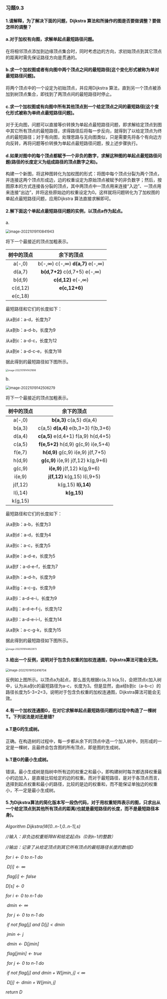 ### 习题9.3

#### 1.请解释，为了解决下面的问题，Dijkstra 算法和所操作的图是否要做调整？要做怎样的调整？

#### a.对于加权有向图，求解单起点最短路径问题。

  在将相邻顶点添加到边缘顶点集合时，同时考虑边的方向，求初始顶点到其它顶点的距离时需先保证路径方向是贯通的。

#### b.求一个加权图或者有向图中两个顶点之间的最短路径[这个变化形式被称为单对最短路径问题]。

  将两个顶点中的一个设定为初始顶点，并应用Dijkstra 算法，直到另一个顶点被添加到树顶点集合，即找到了两顶点间的最短路径时停止。

#### c.求一个加权图或有向图中所有其他顶点到一个给定顶点之间的最短路径[这个变化形式被称为单终点最短路径问题]。

  对于无向图，问题可以直接等价转换为单起点最短路径问题，即求解给定顶点到图中其它所有顶点的最短路径，求得路径后将每一步反向，就得到了以给定顶点为终点的最短路径；对于有向图，处理思路与无向图类似，只是需要先将各个有向边方向反转，再将问题等价转换为单起点最短路径问题，按上述步骤执行。

#### d.如果对图中的每个顶点都赋予一个非负的数字，求解这种图的单起点最短路径问题(路径的长度定义为组成路径的顶点数字之和)。

  构建一个新图，将这种图转化为加权图的形式：将图中每个顶点分裂为两个顶点，并连接这两个顶点形成边，边的权重设定为原始顶点被赋予的非负数字；然后，按图原本的方式连接各分裂的顶点，其中两顶点中一顶点用来连接“入边”、一顶点用来连接“出边”，并将这些原始边的权重设定为0。这样就将问题转化为了加权图的单起点最短路径问题，应用Dijkstra 算法直接求解即可。

#### 2.解下面这个单起点最短路径问题的实例，以顶点a作为起点。

a.

<img src=".\images\image-20221019110841943.png" alt="image-20221019110841943" style="zoom:80%;" />

  将下一个最接近的顶点加粗表示。

| 树中的顶点 |                      余下的顶点                      |
| :--------: | :--------------------------------------------------: |
|   a(-,0)   | b(-,$\infty$) c(-,$\infty$) **d(a,7)** e(-,$\infty$) |
|   d(a,7)   |         **b(d,7+2)** c(d,7+5) e(-,$\infty$)          |
|   b(d,9)   |              **c(d,12)** e(-,$\infty$)               |
|  c(d,12)   |                    **e(c,12+6)**                     |
|  e(c,18)   |                                                      |

  最短路径和它们的长度如下：

  从a到d：a-d，长度为7

  从a到b：a-d-b，长度为9

  从a到c：a-d-c，长度为12

  从a到e：a-d-c-e，长度为18

  据此得到的最短路径如下图所示。

<img src=".\images\image-20221019141421698.png" alt="image-20221019141421698" style="zoom: 50%;" />

b.

<img src=".\images\image-20221019142506279.png" alt="image-20221019142506279" style="zoom:80%;" />

  将下一个最接近的顶点加粗表示。

| 树中的顶点 |             余下的顶点              |
| :--------: | :---------------------------------: |
|   a(-,0)   |      **b(a,3)** c(a,5) d(a,4)       |
|   b(a,3)   | c(a,5) **d(a,4)** e(b,3+3) f(b,3+6) |
|   d(a,4)   | **c(a,5)** e(d,4+1) f(a,9) h(d,4+5) |
|   c(a,5)   | **f(e,5+2)** h(d,9) g(c,9) i(e,5+4) |
|   f(e,7)   |  **h(d,9)** g(c,9) i(e,9) j(f,7+5)  |
|   h(d,9)   | **g(c,9)** i(e,9) j(f,12) k(g,9+6)  |
|   g(c,9)   |     **i(e,9)** j(f,12) k(g,9+6)     |
|   i(e,9)   |    **j(f,12)** k(g,15) l(i,9+5)     |
|  j(f,12)   |         k(g,15) **l(i,14)**         |
|  l(i,14)   |             **k(g,15)**             |
|  k(g,15)   |                                     |

  最短路径和它们的长度如下：

  从a到b：a-b，长度为3

  从a到d：a-d，长度为4

  从a到c：a-c，长度为5

  从a到e：a-d-e，长度为5

  从a到f：a-d-e-f，长度为7

  从a到h：a-d-h，长度为9

  从a到g：a-c-g，长度为9

  从a到i：a-d-e-i，长度为9

  从a到j：a-d-e-f-j，长度为12

  从a到l：a-d-e-i-l，长度为14

  从a到k：a-c-g-k，长度为15

  据此得到的最短路径如下图所示。

<img src=".\images\image-20221019144822873.png" alt="image-20221019144822873" style="zoom: 50%;" />

#### 3.给出一个反例，说明对于包含负权重的加权连通图，Dijkstra算法可能会无效。

<img src=".\images\image-20221019152416704.png" alt="image-20221019152416704" style="zoom:67%;" />

  反例如上图所示。以顶点a为起点，那么首先根据c(a,3) b(a,5)，会把顶点c加入树中，认为从a到c的最短路径为a-c，长度为3。但是显然，由a经b到c（a-b-c）的路径长度为5-3=2<3，说明对于包含负权重的加权连通图，Dijkstra算法可能会无效。

#### 4.有一个加权连通图G，在对它求解单起点最短路径问题的过程中构造了一棵树T。下列说法是对还是错?

#### a.T是G的生成树。

  正确。在构造树的过程中，每一步都从余下的顶点中选一个加入树中，则形成的一定是一棵树，且最终会包含图的所有顶点，即是图的生成树。

#### b.T是G的最小生成树。

  错误。最小生成树是指树中所有边的权重之和最小，即构建树时每次都选择权重最小的边加入，是直接比较给定的边的权重。而对于最短路径，是对于各顶点而言，选择到起点权重和最小的路径，比较的是边的权重和，而不能保证单独边的权重小，不一定是最小生成树。

#### 5.为Dijkstra算法的简化版本写一段伪代码，对于用权重矩阵表示的图，只求出从一个给定顶点到其他所有顶点的距离(也就是最短路径的长度，而不是最短路径本身)。

*Algorithm Dijkstra(W[0..n-1,0..n-1],s)*

*//输入：非负边权重矩阵W和给定起点s（0到n-1的整数）*

*//输出：记录了从给定顶点到其它所有顶点的最短路径长度的数组D*

*for $i\longleftarrow0$ to n-1 do*

​	*$D[i]\longleftarrow \infty$*

​	*$flag[i]\longleftarrow false$*

*$D[s]\longleftarrow 0$*

*for $i\longleftarrow0$ to n-1 do*

​	*$dmin\longleftarrow \infty$*

​	*for $j\longleftarrow0$ to n-1 do*

​		*if not $flag[j]$ and $D[j]<dmin$*

​			*$jmin\longleftarrow j$*

​			*$dmin\longleftarrow D[jmin]$*

​	*$flag[jmin]\longleftarrow true$*

​	*for $j\longleftarrow0$ to n-1 do*

​		*if not $flag[j]$ and $dmin+W[jmin,j]<\infty$*

​			*$D[j]\longleftarrow dmin+W[jmin,j]$*

*return D*